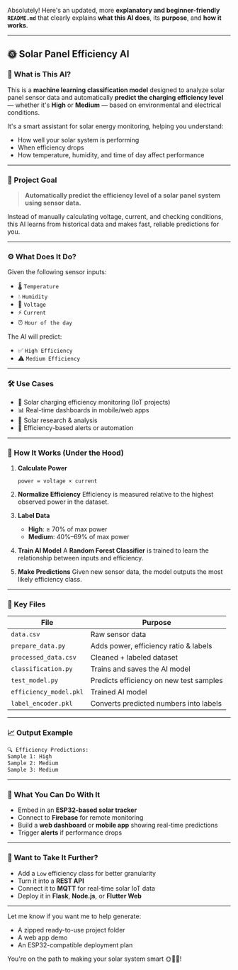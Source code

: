 Absolutely! Here's an updated, more **explanatory and beginner-friendly `README.md`** that clearly explains **what this AI does**, its **purpose**, and **how it works**.

---

## 🌞 Solar Panel Efficiency AI

### 🧠 What is This AI?

This is a **machine learning classification model** designed to analyze solar panel sensor data and automatically **predict the charging efficiency level** — whether it's **High** or **Medium** — based on environmental and electrical conditions.

It's a smart assistant for solar energy monitoring, helping you understand:

* How well your solar system is performing
* When efficiency drops
* How temperature, humidity, and time of day affect performance

---

### 🎯 Project Goal

> **Automatically predict the efficiency level of a solar panel system using sensor data.**

Instead of manually calculating voltage, current, and checking conditions, this AI learns from historical data and makes fast, reliable predictions for you.

---

### ⚙️ What Does It Do?

Given the following sensor inputs:

* 🌡️ `Temperature`
* 💧 `Humidity`
* 🔌 `Voltage`
* ⚡ `Current`
* ⏰ `Hour of the day`

The AI will predict:

* ✅ `High Efficiency`
* ⚠️ `Medium Efficiency`

---

### 🛠️ Use Cases

* 🔋 Solar charging efficiency monitoring (IoT projects)
* 📊 Real-time dashboards in mobile/web apps
* 🧪 Solar research & analysis
* 🚨 Efficiency-based alerts or automation

---

### 🧪 How It Works (Under the Hood)

1. **Calculate Power**

   ```
   power = voltage × current
   ```

2. **Normalize Efficiency**
   Efficiency is measured relative to the highest observed power in the dataset.

3. **Label Data**

   * **High**: ≥ 70% of max power
   * **Medium**: 40%–69% of max power

4. **Train AI Model**
   A **Random Forest Classifier** is trained to learn the relationship between inputs and efficiency.

5. **Make Predictions**
   Given new sensor data, the model outputs the most likely efficiency class.

---

### 📁 Key Files

| File                   | Purpose                                 |
| ---------------------- | --------------------------------------- |
| `data.csv`             | Raw sensor data                         |
| `prepare_data.py`      | Adds power, efficiency ratio & labels   |
| `processed_data.csv`   | Cleaned + labeled dataset               |
| `classification.py`    | Trains and saves the AI model           |
| `test_model.py`        | Predicts efficiency on new test samples |
| `efficiency_model.pkl` | Trained AI model                        |
| `label_encoder.pkl`    | Converts predicted numbers into labels  |

---

### 📈 Output Example

```bash
🔍 Efficiency Predictions:
Sample 1: High
Sample 2: Medium
Sample 3: Medium
```

---

### 🚀 What You Can Do With It

* Embed in an **ESP32-based solar tracker**
* Connect to **Firebase** for remote monitoring
* Build a **web dashboard** or **mobile app** showing real-time predictions
* Trigger **alerts** if performance drops

---

### 🧩 Want to Take It Further?

* Add a `Low` efficiency class for better granularity
* Turn it into a **REST API**
* Connect it to **MQTT** for real-time solar IoT data
* Deploy it in **Flask**, **Node.js**, or **Flutter Web**

---

Let me know if you want me to help generate:

* A zipped ready-to-use project folder
* A web app demo
* An ESP32-compatible deployment plan

You're on the path to making your solar system smart 🌞🔋📡!
